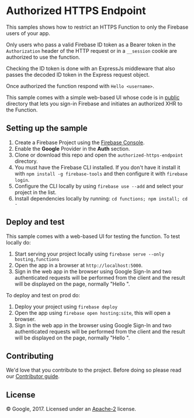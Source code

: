 # Authorized HTTPS Endpoint

This samples shows how to restrict an HTTPS Function to only the Firebase users of your app.

Only users who pass a valid Firebase ID token as a Bearer token in the `Authorization` header of the HTTP request or in a `__session` cookie are authorized to use the function.

Checking the ID token is done with an ExpressJs middleware that also passes the decoded ID token in the Express request object.

Once authorized the function respond with `Hello <username>`.

This sample comes with a simple web-based UI whose code is in [public](public) directory that lets you sign-in Firebase and initiates an authorized XHR to the Function.


## Setting up the sample

 1. Create a Firebase Project using the [Firebase Console](https://console.firebase.google.com).
 1. Enable the **Google** Provider in the **Auth** section.
 1. Clone or download this repo and open the `authorized-https-endpoint` directory.
 1. You must have the Firebase CLI installed. If you don't have it install it with `npm install -g firebase-tools` and then configure it with `firebase login`.
 1. Configure the CLI locally by using `firebase use --add` and select your project in the list.
 1. Install dependencies locally by running: `cd functions; npm install; cd -`


## Deploy and test

This sample comes with a web-based UI for testing the function.
To test locally do:

 1. Start serving your project locally using `firebase serve --only hosting,functions`
 1. Open the app in a browser at `http://localhost:5000`.
 1. Sign in the web app in the browser using Google Sign-In and two authenticated requests will be performed from the client and the result will be displayed on the page, normally "Hello <user displayname>".


To deploy and test on prod do:

 1. Deploy your project using `firebase deploy`
 1. Open the app using `firebase open hosting:site`, this will open a browser.
 1. Sign in the web app in the browser using Google Sign-In and two authenticated requests will be performed from the client and the result will be displayed on the page, normally "Hello <user displayname>".


## Contributing

We'd love that you contribute to the project. Before doing so please read our [Contributor guide](../CONTRIBUTING.md).


## License

© Google, 2017. Licensed under an [Apache-2](../LICENSE) license.
